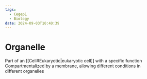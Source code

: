 ```yaml
---
tags:
  - Cegep1
  - Biology
date: 2024-09-03T10:40:39
---
```


# Organelle

Part of an [[Cell#Eukaryotic|eukaryotic cell]] with a specific function
Compartmentalized by a membrane, allowing different conditions in different organelles